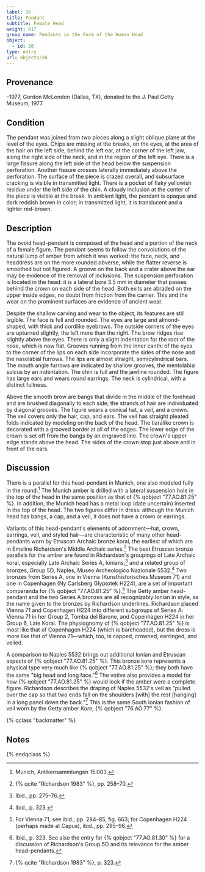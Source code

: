 ```yaml
---
label: 26
title: Pendant
subtitle: Female Head
weight: 617
group_name: Pendants in the Form of the Human Head
object:
  - id: 26
type: entry
url: objects/26
---
```


## Provenance

–1977, Gordon McLendon (Dallas, TX), donated to the J. Paul Getty Museum, 1977.

## Condition

The pendant was joined from two pieces along a slight oblique plane at the level of the eyes. Chips are missing at the breaks, on the eyes, at the area of the hair on the left side, behind the left ear, at the corner of the left jaw, along the right side of the neck, and in the region of the left eye. There is a large fissure along the left side of the head below the suspension perforation. Another fissure crosses laterally immediately above the perforation. The surface of the piece is crazed overall, and subsurface cracking is visible in transmitted light. There is a pocket of flaky yellowish residue under the left side of the chin. A cloudy inclusion at the center of the piece is visible at the break. In ambient light, the pendant is opaque and dark reddish brown in color; in transmitted light, it is translucent and a lighter red-brown.

## Description

The ovoid head-pendant is composed of the head and a portion of the neck of a female figure. The pendant seems to follow the convolutions of the natural lump of amber from which it was worked: the face, neck, and headdress are on the more rounded obverse, while the flatter reverse is smoothed but not figured. A groove on the back and a crater above the ear may be evidence of the removal of inclusions. The suspension perforation is located in the head: it is a lateral bore 3.5 mm in diameter that passes behind the crown on each side of the head. Both exits are abraded on the upper inside edges, no doubt from friction from the carrier. This and the wear on the prominent surfaces are evidence of ancient wear.

Despite the shallow carving and wear to the object, its features are still legible. The face is full and rounded. The eyes are large and almond-shaped, with thick and cordlike eyebrows. The outside corners of the eyes are upturned slightly, the left more than the right. The brow ridges rise slightly above the eyes. There is only a slight indentation for the root of the nose, which is now flat. Grooves running from the inner canthi of the eyes to the corner of the lips on each side incorporate the sides of the nose and the nasolabial furrows. The lips are almost straight, semicylindrical bars. The mouth angle furrows are indicated by shallow grooves, the mentolabial sulcus by an indentation. The chin is full and the jawline rounded. The figure has large ears and wears round earrings. The neck is cylindrical, with a distinct fullness.

Above the smooth brow are bangs that divide in the middle of the forehead and are brushed diagonally to each side; the strands of hair are individuated by diagonal grooves. The figure wears a conical hat, a veil, and a crown. The veil covers only the hair, cap, and ears. The veil has straight pleated folds indicated by modeling on the back of the head. The tiaralike crown is decorated with a grooved border at all of the edges. The lower edge of the crown is set off from the bangs by an engraved line. The crown's upper edge stands above the head. The sides of the crown stop just above and in front of the ears.

## Discussion

There is a parallel for this head-pendant in Munich, one also modeled fully in the round.[^1] The Munich amber is drilled with a lateral suspension hole in the top of the head in the same position as that of {% qobject "77.AO.81.25" %}. In addition, the Munich head has a metal loop (date uncertain) inserted in the top of the head. The two figures differ in dress: although the Munich head has bangs, a cap, and a veil, it does not have a crown or earrings.

Variants of this head-pendant's elements of adornment—hat, crown, earrings, veil, and styled hair—are characteristic of many other head-pendants worn by Etruscan Archaic bronze korai, the earliest of which are in Emeline Richardson's Middle Archaic series.[^2] The best Etruscan bronze parallels for the amber are found in Richardson's groupings of Late Archaic korai, especially Late Archaic Series A, Ionians,[^3] and a related group of bronzes, Group 5D, Naples, Museo Archeologico Nazionale 5532.[^4] Two bronzes from Series A, one in Vienna (Kunsthistorisches Museum 71) and one in Copenhagen (Ny Carlsberg Glyptotek H224), are a set of important comparanda for {% qobject "77.AO.81.25" %}.[^5] The Getty amber head-pendant and the two Series A bronzes are all recognizably Ionian in style, as the name given to the bronzes by Richardson underlines. Richardson placed Vienna 71 and Copenhagen H224 into different subgroups of Series A: Vienna 71 in her Group 2, Tomba del Barone, and Copenhagen H224 in her Group 6, Late Korai. The physiognomy of {% qobject "77.AO.81.25" %} is most like that of Copenhagen H224 (which is bareheaded), but the dress is more like that of Vienna 71—which, too, is capped, crowned, earringed, and veiled.

A comparison to Naples 5532 brings out additional Ionian and Etruscan aspects of {% qobject "77.AO.81.25" %}. This bronze kore represents a physical type very much like {% qobject "77.AO.81.25" %}; they both have the same "big head and long face."[^6] The votive also provides a model for how {% qobject "77.AO.81.25" %} would look if the amber were a complete figure. Richardson describes the draping of Naples 5532's veil as "pulled over the cap so that two ends fall on the shoulders [with] the rest [hanging] in a long panel down the back."[^7] This is the same South Ionian fashion of veil worn by the Getty amber *Kore*, {% qobject "76.AO.77" %}.

{% qclass "backmatter" %}
## Notes
{% endqclass %}

[^1]: Munich, Antikensammlungen 15.003.

[^2]: {% qcite "Richardson 1983" %}, pp. 258–70.

[^3]: Ibid., pp. 275–76.

[^4]: Ibid., p. 323.

[^5]: For Vienna 71, see ibid., pp. 284–85, fig. 663; for Copenhagen H224 (perhaps made at Capua), ibid., pp. 295–96.

[^6]: Ibid., p. 323. See also the entry for {% qobject "77.AO.81.30" %} for a discussion of Richardson's Group 5D and its relevance for the amber head-pendants.

[^7]: {% qcite "Richardson 1983" %}, p. 323.
